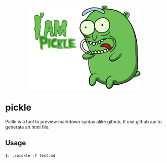 <p align="center"><img src="iampickle.jpg"></p>

# pickle

Piclle is a tool to preview markdown syntax alike github, It use github api to generate an html file.

## Usage

`$: ./pickle -f test.md`
